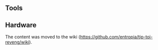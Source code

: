 
Tools
-----

Hardware
--------

The content was moved to the wiki (https://github.com/entropia/tip-toi-reveng/wiki).

